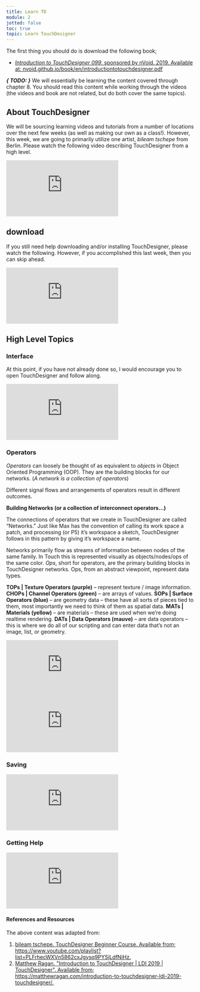 ```yaml
---
title: Learn TD
module: 2
jotted: false
toc: true
topic: Learn TouchDesigner
---
```


The first thing you should do is download the following book;

- [_Introduction to TouchDesigner 099_. sponsored by nVoid. 2019. Available at: nvoid.github.io/book/en/introductiontotouchdesigner.pdf](https://nvoid.github.io/book/en/introductiontotouchdesigner.pdf)

**_{ TODO: }_** We will essentially be learning the content covered through chapter 8. You should read this content while working through the videos (the videos and book are not related, but do both cover the same topics).

## About TouchDesigner

We will be sourcing learning videos and tutorials from a number of locations over the next few weeks (as well as making our own as a class!). However, this week, we are going to primarily utilize one artist, _bileam tschepe_ from Berlin. Please watch the following video describing TouchDesigner from a high level.

<div class="embed-responsive embed-responsive-16by9"><iframe class="embed-responsive-item" src="https://www.youtube.com/embed/u2Jr060p8dY" frameborder="0" allow="accelerometer; autoplay; encrypted-media; gyroscope; picture-in-picture" allowfullscreen></iframe></div>

## download

If you still need help downloading and/or installing TouchDesigner, please watch the following. However, if you accomplished this last week, then you can skip ahead.

<div class="embed-responsive embed-responsive-16by9"><iframe class="embed-responsive-item" src="https://www.youtube.com/embed/F-Gma6_Xj8E" frameborder="0" allow="accelerometer; autoplay; encrypted-media; gyroscope; picture-in-picture" allowfullscreen></iframe></div>

## High Level Topics

### Interface

At this point, if you have not already done so, I would encourage you to open TouchDesigner and follow along.

<div class="embed-responsive embed-responsive-16by9"><iframe class="embed-responsive-item" src="https://www.youtube.com/embed/xtp1CLzWRUk" frameborder="0" allow="accelerometer; autoplay; encrypted-media; gyroscope; picture-in-picture" allowfullscreen></iframe></div>

### Operators

_Operators_ can loosely be thought of as equivalent to _objects_ in Object Oriented Programming (OOP). They are the building blocks for our networks. (_A network is a collection of operators_)

Different signal flows and arrangements of operators result in different outcomes.

**Building Networks (or a collection of interconnect operators...)**

The connections of operators that we create in TouchDesigner are called “Networks.” Just like Max has the convention of calling its work space a patch, and processing (or P5) it’s workspace a sketch, TouchDesigner follows in this pattern by giving it’s workspace a name.

Networks primarily flow as streams of information between nodes of the same family. In Touch this is represented visually as objects/nodes/ops of the same color. _Ops_, short for operators, are the primary building blocks in TouchDesigner networks. Ops, from an abstract viewpoint, represent data types.

**TOPs | Texture Operators (purple)** – represent texture / image information.
**CHOPs | Channel Operators (green)** – are arrays of values.
**SOPs | Surface Operators (blue)** – are geometry data – these have all sorts of pieces tied to them, most importantly we need to think of them as spatial data.
**MATs | Materials (yellow)** – are materials – these are used when we’re doing realtime rendering.
**DATs | Data Operators (mauve)** – are data operators – this is where we do all of our scripting and can enter data that’s not an image, list, or geometry.

<div class="embed-responsive embed-responsive-16by9"><iframe class="embed-responsive-item" src="https://www.youtube.com/embed/oIFFuoeZMIE" frameborder="0" allow="accelerometer; autoplay; encrypted-media; gyroscope; picture-in-picture" allowfullscreen></iframe></div>

<div class="embed-responsive embed-responsive-16by9"><iframe class="embed-responsive-item" src="https://www.youtube.com/embed/OJl6n9an8hA" frameborder="0" allow="accelerometer; autoplay; encrypted-media; gyroscope; picture-in-picture" allowfullscreen></iframe></div>


### Saving

<div class="embed-responsive embed-responsive-16by9"><iframe class="embed-responsive-item" src="https://www.youtube.com/embed/Y4JcjPjkL48" frameborder="0" allow="accelerometer; autoplay; encrypted-media; gyroscope; picture-in-picture" allowfullscreen></iframe></div>

### Getting Help

<div class="embed-responsive embed-responsive-16by9"><iframe class="embed-responsive-item" src="https://www.youtube.com/embed/wUAJpHhK9SM" frameborder="0" allow="accelerometer; autoplay; encrypted-media; gyroscope; picture-in-picture" allowfullscreen></iframe></div>


<div class="ref">
<h4>References and Resources</h4>

The above content was adapted from:

<ol>
<li><a href="https://www.youtube.com/playlist?list=PLFrhecWXVn5862cxJgysq9PYSjLdfNiHz">bileam tschepe. TouchDesigner Beginner Course. Available from; https://www.youtube.com/playlist?list=PLFrhecWXVn5862cxJgysq9PYSjLdfNiHz.</a></li>
<li><a href="https://matthewragan.com/introduction-to-touchdesigner-ldi-2019-touchdesigner/">Matthew Ragan. "Introduction to TouchDesigner | LDI 2019 | TouchDesigner". Available from; https://matthewragan.com/introduction-to-touchdesigner-ldi-2019-touchdesigner/.</a></li>
</ol>
</div>

